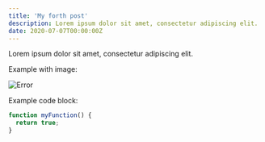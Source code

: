 ```yaml
---
title: 'My forth post'
description: Lorem ipsum dolor sit amet, consectetur adipiscing elit.
date: 2020-07-07T00:00:00Z
---
```


Lorem ipsum dolor sit amet, consectetur adipiscing elit.

Example with image:

![Error](/assets/images/posts/error.png)

Example code block:

```js
function myFunction() {
  return true;
}
```
